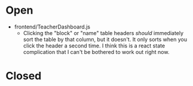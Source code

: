 # Open
- frontend/TeacherDashboard.js
    - Clicking the "block" or "name" table headers *should* immediately sort the table by that column, but it doesn't.  It only sorts when you click the header a second time. I think this is a react state complication that I can't be bothered to work out right now.

# Closed